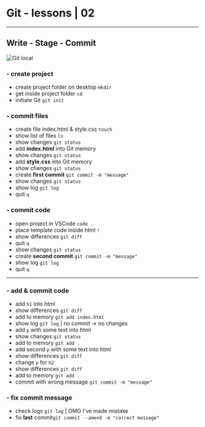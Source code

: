 # Git - lessons | 02

---

## Write - Stage - Commit

![Git local](https://www.dropbox.com/s/plw0to1y4solyq4/git_local_principle.png?raw=1)

### - create project

- create project folder on desktop `mkdir`
- get inside project folder `cd`
- initiate Git `git init`

### - commit files

- create file index.html & style.css `touch`
- show list of files `ls`
- show changes `git status`
- add **index.html** into Git memory
- show changes `git status`
- add **style.css** into Git memory
- show changes `git status`
- create **first commit** `git commit -m "message"`
- show changes `git status`
- show log `git log`
- quit `q`

### - commit code

- open project in VSCode `code .`
- place template code inside html `!`
- show differences `git diff`
- quit `q`
- show changes `git status`
- create **second commit** `git commit -m "message"`
- show log `git log`
- quit `q`

---

### - add & commit code

- add `h1` into html
- show differences `git diff`
- add to memory `git add index.html`
- show log `git log` | no commit -> no changes
- add `p` with some text into html
- show changes `git status`
- add to memory `git add .`
- add second `p` with some text into html
- show differences `git diff`
- change `p` for `h2`
- show differences `git diff`
- add to memory `git add .`
- commit with wrong message `git commit -m "message"`

### - fix commit message

- check logs `git log` | OMG I've made mistake
- fix **last** commit`git commit --amend -m "correct message"`

